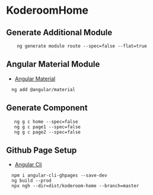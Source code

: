 # KoderoomHome

## Generate Additional Module
```
    ng generate module route --spec=false --flat=true
```
## Angular Material Module
* [Angular Material](https://material.angular.io/)
```
  ng add @angular/material
```

## Generate Component
```
   ng g c home --spec=false
   ng g c page1 --spec=false 
   ng g c page2 --spec=false 
```


## Github Page Setup
* [Angular Cli](https://github.com/angular-schule/angular-cli-ghpages)
```
  npm i angular-cli-ghpages --save-dev
  ng build --prod
  npx ngh --dir=dist/koderoom-home --branch=master
```
